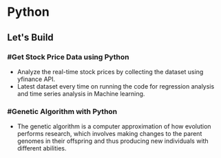 # Python

## Let's Build

### #Get Stock Price Data using Python
* Analyze the real-time stock prices by collecting the dataset using yfinance API.
* Latest dataset every time on running the code for regression analysis and time series analysis in Machine learning.

###  #Genetic Algorithm with Python
* The genetic algorithm is a computer approximation of how evolution performs research, which involves making changes to the parent genomes in their offspring and thus producing new individuals with different abilities.
